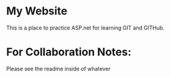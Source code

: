 # My Website
This is a place to practice ASP.net for learning GIT and GITHub.

# For Collaboration Notes:
Please see the readme inside of whatever
